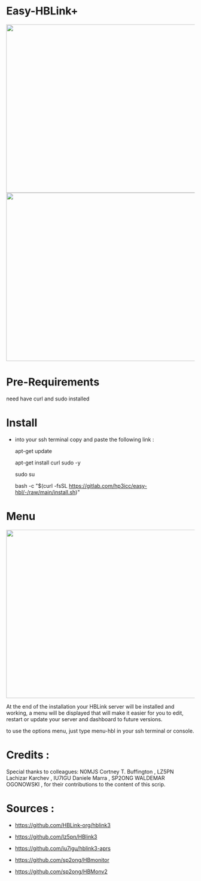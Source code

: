 # Easy-HBLink+  

<img src="https://gitlab.com/hp3icc/easy-hbl/-/raw/main/hbl-mon1.jpg" width="550" height="450"><img src="https://gitlab.com/hp3icc/easy-hbl/-/raw/main/hbl-mon2.jpg" width="550" height="450">



#

# Pre-Requirements

need have curl and sudo installed

#

# Install

* into your ssh terminal copy and paste the following link :

    apt-get update
    
    apt-get install curl sudo -y

    sudo su

    bash -c "$(curl -fsSL https://gitlab.com/hp3icc/easy-hbl/-/raw/main/install.sh)"
               
 #            
  
 # Menu
 
<img src="https://gitlab.com/hp3icc/easy-hbl/-/raw/main/menu-hbl.jpg" width="550" height="450">
 
  At the end of the installation your HBLink server will be installed and working, a menu will be displayed that will make it easier for you to edit, restart or update your server and dashboard to future versions.
  
  to use the options menu, just type menu-hbl in your ssh terminal or console.
  
 #
   
# Credits :

Special thanks to colleagues: N0MJS Cortney T. Buffington , LZ5PN Lachizar Karchev , IU7IGU Daniele Marra , SP2ONG WALDEMAR OGONOWSKI , for their contributions to the content of this scrip.

#

 # Sources :
 
 * https://github.com/HBLink-org/hblink3

 * https://github.com/lz5pn/HBlink3
 
 * https://github.com/iu7igu/hblink3-aprs
 
 * https://github.com/sp2ong/HBmonitor

 * https://github.com/sp2ong/HBMonv2
  
 


